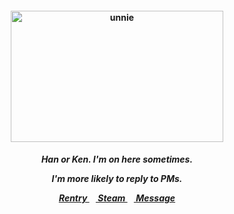 <h4 align="center">
<img src="https://64.media.tumblr.com/feb295c8eda8aea26525ae782cdd9b8e/88ddfdb09b172908-07/s400x600/8e7ed47cfc4ad58d11a4fdf7a938165e801e972a.gifv"width="340" height="210" alt="unnie">
<br>
</h4>
<h5 align="center">
  Han or Ken. I'm on here sometimes.
<p align> I'm more likely to reply to PMs. </p>
  
<a href=https://rentry.co/kancho> Rentry </a>⠀<a href=https://steamcommunity.com/id/katocha/> Steam </a>⠀<a href=https://neospring.org/@gantz> Message </a>
